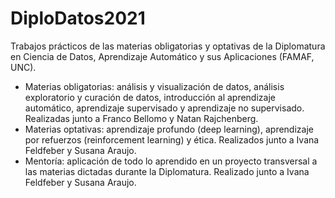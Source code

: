 # DiploDatos2021
Trabajos prácticos de las materias obligatorias y optativas de la Diplomatura en Ciencia de Datos, Aprendizaje Automático y sus Aplicaciones (FAMAF, UNC).
- Materias obligatorias: análisis y visualización de datos, análisis exploratorio y curación de datos, introducción al aprendizaje automático, aprendizaje supervisado y aprendizaje no supervisado. Realizadas junto a Franco Bellomo y Natan Rajchenberg.
- Materias optativas: aprendizaje profundo (deep learning), aprendizaje por refuerzos (reinforcement learning) y ética. Realizados junto a Ivana Feldfeber y Susana Araujo. 
- Mentoría: aplicación de todo lo aprendido en un proyecto transversal a las materias dictadas durante la Diplomatura. Realizado junto a Ivana Feldfeber y Susana Araujo.
